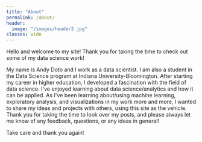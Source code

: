 ```yaml
---
title: "About"
permalink: /about/
header:
  image: "/images/header2.jpg"
classes: wide
---
```


Hello and welcome to my site! Thank you for taking the time to check out some of my data science work!

My name is Andy Doto and I work as a data scientist. I am also a student in the Data Science program at Indiana University-Bloomington. After starting my career in higher education, I developed a fascination with the field of data science. I've enjoyed learning about data science/analytics and how it can be applied. As I've been learning about/using machine learning, exploratory analysis, and visualizations in my work more and more, I wanted to share my ideas and projects with others, using this site as the vehicle. Thank you for taking the time to look over my posts, and please always let me know of any feedback, questions, or any ideas in general!

Take care and thank you again!
